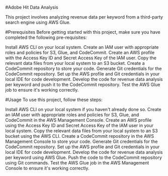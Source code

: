 #Adobe Hit Data Analysis

This project involves analyzing revenue data per keyword from a third-party search engine using AWS Glue.

#Prerequisites
Before getting started with this project, make sure you have completed the following pre-requisites:

Install AWS CLI on your local system.
Create an IAM user with appropriate roles and policies for S3, Glue, and CodeCommit.
Create an AWS profile with the Access Key ID and Secret Access Key of the IAM user.
Copy the relevant data files from your local system to an S3 bucket.
Create a CodeCommit repository to store your code.
Generate Git credentials for the CodeCommit repository.
Set up the AWS profile and Git credentials in your local IDE for code development.
Develop the code for revenue data analysis per keyword and push it to the CodeCommit repository.
Test the AWS Glue job to ensure it's working correctly.

#Usage
To use this project, follow these steps:

Install AWS CLI on your local system if you haven't already done so.
Create an IAM user with appropriate roles and policies for S3, Glue, and CodeCommit in the AWS Management Console.
Create an AWS profile using the Access Key ID and Secret Access Key of the IAM user in your local system.
Copy the relevant data files from your local system to an S3 bucket using the AWS CLI.
Create a CodeCommit repository in the AWS Management Console to store your code.
Generate Git credentials for the CodeCommit repository.
Set up the AWS profile and Git credentials in your local IDE for code development.
Develop the code for revenue data analysis per keyword using AWS Glue.
Push the code to the CodeCommit repository using Git commands.
Test the AWS Glue job in the AWS Management Console to ensure it's working correctly.
 
